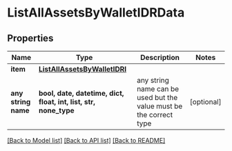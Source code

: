 # ListAllAssetsByWalletIDRData


## Properties
Name | Type | Description | Notes
------------ | ------------- | ------------- | -------------
**item** | [**ListAllAssetsByWalletIDRI**](ListAllAssetsByWalletIDRI.md) |  | 
**any string name** | **bool, date, datetime, dict, float, int, list, str, none_type** | any string name can be used but the value must be the correct type | [optional]

[[Back to Model list]](../README.md#documentation-for-models) [[Back to API list]](../README.md#documentation-for-api-endpoints) [[Back to README]](../README.md)


